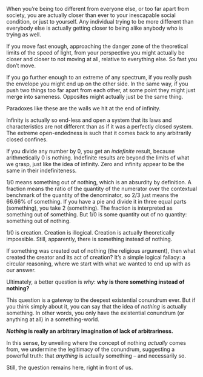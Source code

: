 When you’re being too different from everyone else, or too far apart from society, you are actually closer than ever to your inescapable social condition, or just to yourself.
Any individual trying to be more different than everybody else is actually getting closer to being alike anybody who is trying as well.

If you move fast enough, approaching the danger zone of the theoretical limits of the speed of light, from your perspective you might actually be closer and closer to not moving at all, relative to everything else.
So fast you don’t move.

If you go further enough to an extreme of any spectrum, if you really push the envelope you might end up on the other side.
In the same way, if you push two things too far apart from each other, at some point they might just merge into sameness.
Opposites might actually just be the same thing.

Paradoxes like these are the walls we hit at the end of infinity.

Infinity is actually so end-less and open a system that its laws and characteristics are not different than as if it was a perfectly closed system.
The extreme open-endedness is such that it comes back to any arbitrarily closed confines.

If you divide any number by 0, you get an *indefinite* result, because arithmetically 0 is nothing.
Indefinite results are beyond the limits of what we grasp, just like the idea of infinity.
Zero and infinity appear to be the same in their indefiniteness.

1/0 means something out of nothing, which is an absurdity by definition.
A fraction means the ratio of the quantity of the numerator over the contextual benchmark of the quantity of the denominator, so 2/3 just means the 66.66% of something.
If you have a pie and divide it in three equal parts (something), you take 2 (something).
The fraction is interpreted as something out of something. But 1/0 is some quantity out of no quantity: something out of nothing.

1/0 is creation.
Creation is illogical.
Creation is actually theoretically impossible.
Still, apparently, there is something instead of nothing.

If something was created out of nothing (the religious argument), then what created the creator and its act of creation?
It’s a simple logical fallacy: a circular reasoning, where we start with what we wanted to end up with as our answer.

Ultimately, a better question is *why*: **why is there something instead of nothing?**

This question is a gateway to the deepest existential conundrum ever.
But if you think simply about it, you can say that the idea of *nothing* is actually something.
In other words, you only have the existential conundrum (or anything at all) in a something-world.

***Nothing* is really an arbitrary imagination of lack of arbitrariness.**

In this sense, by unveiling where the concept of nothing *actually* comes from, we undermine the legitimacy of the conundrum, suggesting a powerful truth: that *anything* is actually something – and necessarily so.

Still, the question remains here, right in front of us.
